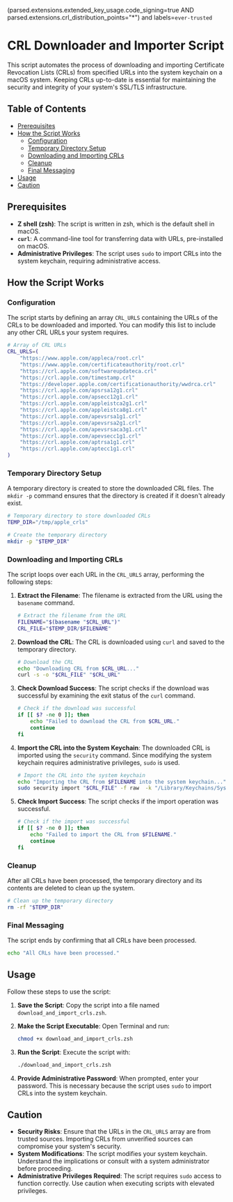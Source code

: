 

(parsed.extensions.extended_key_usage.code_signing=true AND parsed.extensions.crl_distribution_points="*") and labels=`ever-trusted`
# CRL Downloader and Importer Script

This script automates the process of downloading and importing Certificate Revocation Lists (CRLs) from specified URLs into the system keychain on a macOS system. Keeping CRLs up-to-date is essential for maintaining the security and integrity of your system's SSL/TLS infrastructure.

## Table of Contents

- [Prerequisites](#prerequisites)
- [How the Script Works](#how-the-script-works)
  - [Configuration](#configuration)
  - [Temporary Directory Setup](#temporary-directory-setup)
  - [Downloading and Importing CRLs](#downloading-and-importing-crls)
  - [Cleanup](#cleanup)
  - [Final Messaging](#final-messaging)
- [Usage](#usage)
- [Caution](#caution)

## Prerequisites

- **Z shell (zsh)**: The script is written in zsh, which is the default shell in macOS.
- **`curl`**: A command-line tool for transferring data with URLs, pre-installed on macOS.
- **Administrative Privileges**: The script uses `sudo` to import CRLs into the system keychain, requiring administrative access.

## How the Script Works

### Configuration

The script starts by defining an array `CRL_URLS` containing the URLs of the CRLs to be downloaded and imported. You can modify this list to include any other CRL URLs your system requires.

```zsh
# Array of CRL URLs
CRL_URLS=(
    "https://www.apple.com/appleca/root.crl"
    "https://www.apple.com/certificateauthority/root.crl"
    "https://crl.apple.com/softwareupdateca.crl"
    "https://crl.apple.com/timestamp.crl"
    "https://developer.apple.com/certificationauthority/wwdrca.crl"
    "https://crl.apple.com/apsrsa12g1.crl"
    "https://crl.apple.com/apsecc12g1.crl"
    "https://crl.apple.com/appleistca2g1.crl"
    "https://crl.apple.com/appleistca8g1.crl"
    "https://crl.apple.com/apevsrsa1g1.crl"
    "https://crl.apple.com/apevsrsa2g1.crl"
    "https://crl.apple.com/apevsrsaca3g1.crl"
    "https://crl.apple.com/apevsecc1g1.crl"
    "https://crl.apple.com/aptrsa1g1.crl"
    "https://crl.apple.com/aptecc1g1.crl"
)
```

### Temporary Directory Setup

A temporary directory is created to store the downloaded CRL files. The `mkdir -p` command ensures that the directory is created if it doesn't already exist.

```zsh
# Temporary directory to store downloaded CRLs
TEMP_DIR="/tmp/apple_crls"

# Create the temporary directory
mkdir -p "$TEMP_DIR"
```

### Downloading and Importing CRLs

The script loops over each URL in the `CRL_URLS` array, performing the following steps:

1. **Extract the Filename**: The filename is extracted from the URL using the `basename` command.

    ```zsh
    # Extract the filename from the URL
    FILENAME="$(basename "$CRL_URL")"
    CRL_FILE="$TEMP_DIR/$FILENAME"
    ```

2. **Download the CRL**: The CRL is downloaded using `curl` and saved to the temporary directory.

    ```zsh
    # Download the CRL
    echo "Downloading CRL from $CRL_URL..."
    curl -s -o "$CRL_FILE" "$CRL_URL"
    ```

3. **Check Download Success**: The script checks if the download was successful by examining the exit status of the `curl` command.

    ```zsh
    # Check if the download was successful
    if [[ $? -ne 0 ]]; then
        echo "Failed to download the CRL from $CRL_URL."
        continue
    fi
    ```

4. **Import the CRL into the System Keychain**: The downloaded CRL is imported using the `security` command. Since modifying the system keychain requires administrative privileges, `sudo` is used.

    ```zsh
    # Import the CRL into the system keychain
    echo "Importing the CRL from $FILENAME into the system keychain..."
    sudo security import "$CRL_FILE" -f raw  -k "/Library/Keychains/System.keychain"
    ```

5. **Check Import Success**: The script checks if the import operation was successful.

    ```zsh
    # Check if the import was successful
    if [[ $? -ne 0 ]]; then
        echo "Failed to import the CRL from $FILENAME."
        continue
    fi
    ```

### Cleanup

After all CRLs have been processed, the temporary directory and its contents are deleted to clean up the system.

```zsh
# Clean up the temporary directory
rm -rf "$TEMP_DIR"
```

### Final Messaging

The script ends by confirming that all CRLs have been processed.

```zsh
echo "All CRLs have been processed."
```

## Usage

Follow these steps to use the script:

1. **Save the Script**: Copy the script into a file named `download_and_import_crls.zsh`.

2. **Make the Script Executable**: Open Terminal and run:

    ```bash
    chmod +x download_and_import_crls.zsh
    ```

3. **Run the Script**: Execute the script with:

    ```bash
    ./download_and_import_crls.zsh
    ```

4. **Provide Administrative Password**: When prompted, enter your password. This is necessary because the script uses `sudo` to import CRLs into the system keychain.

## Caution

- **Security Risks**: Ensure that the URLs in the `CRL_URLS` array are from trusted sources. Importing CRLs from unverified sources can compromise your system's security.
- **System Modifications**: The script modifies your system keychain. Understand the implications or consult with a system administrator before proceeding.
- **Administrative Privileges Required**: The script requires `sudo` access to function correctly. Use caution when executing scripts with elevated privileges.
